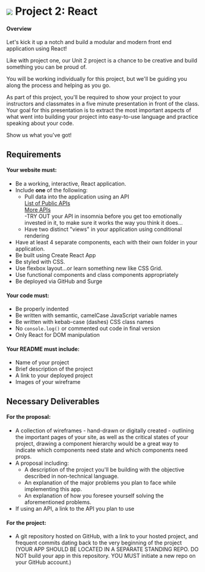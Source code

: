 # ![](https://ga-dash.s3.amazonaws.com/production/assets/logo-9f88ae6c9c3871690e33280fcf557f33.png) Project 2: React
#### Overview

Let's kick it up a notch and build a modular and modern front end application using React!

Like with project one, our Unit 2 project is a chance to be creative and build something you can be proud of.

You will be working individually for this project, but we'll be guiding you along the process and helping as you go.

As part of this project, you'll be required to show your project to your instructors and classmates in a five minute presentation in front of the class. Your goal for this presentation is to extract the most important aspects of what went into building your project into easy-to-use language and practice speaking about your code.

Show us what you've got!

## Requirements

#### Your website must:

- Be a working, interactive, React application.
- Include **one** of the following:
    - Pull data into the application using an API  
        [List of Public APIs](https://github.com/toddmotto/public-apis)  
        [More APIs](https://github.com/abhishekbanthia/Public-APIs)  
    -TRY OUT your API in insomnia before you get too emotionally invested in it, to make sure it works the way you think it  does...
    - Have two distinct "views" in your application using conditional rendering
- Have at least 4 separate components, each with their own folder in your application.
- Be built using Create React App
- Be styled with CSS.
- Use flexbox layout...or learn something new like CSS Grid.
- Use functional components and class components appropriately  
- Be deployed via GitHub and Surge  

#### Your code must:

- Be properly indented
- Be written with semantic, camelCase JavaScript variable names
- Be written with kebab-case (dashes) CSS class names
- No `console.log()` or commented out code in final version
- Only React for DOM manipulation

#### Your README must include:

- Name of your project
- Brief description of the project
- A link to your deployed project
- Images of your wireframe 

## Necessary Deliverables

#### For the proposal:
- A collection of wireframes - hand-drawn or digitally created - outlining the important pages of your site, as well as the critical states of your project, drawing a component hierarchy would be a great way to indicate which components need state and which components need props.
- A proposal including:
	- A description of the project you'll be building with the objective described in non-technical language.
	- An explanation of the major problems you plan to face while implementing this app.
	- An explanation of how you foresee yourself solving the aforementioned problems.
- If using an API, a link to the API you plan to use

#### For the project:
- A git repository hosted on GitHub, with a link to your hosted project, and frequent commits dating back to the very beginning of the project (YOUR APP SHOULD BE LOCATED IN A SEPARATE STANDING REPO. DO NOT build your app in this repository. YOU MUST initiate a new repo on your GitHub account.)

